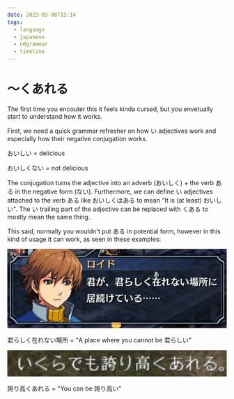 ```yaml
---
date: 2023-05-06T15:14
tags:
  - language
  - japanese
  - n0grammar
  - timeline
---
```


# 〜くあれる

The first time you encouter this it feels kinda cursed, but you envetually
start to understand how it works.

First, we need a quick grammar refresher on how い adjectives work and
especially how their negative conjugation works.

おいしい = delicious

おいしくない = not delicious

The conjugation turns the adjective into an adverb (おいしく) + the verb ある in
the negative form (ない). Furthermore, we can define い adjectives attached to
the verb ある like おいしくはある to mean "It is (at least) おいしい". The い
trailing part of the adjective can be replaced with くある to mostly mean the
same thing.

This said, normally you wouldn't put ある in potential form, however in this
kind of usage it can work, as seen in these examples:

[![くあれる example](./static/kuareru1.png)](./static/kuareru1.png)

君らしく在れない場所 = "A place where you cannot be 君らしい"

[![くあれる example](./static/kuareru2.png)](./static/kuareru2.png)

誇り高くあれる = "You can be 誇り高い"
